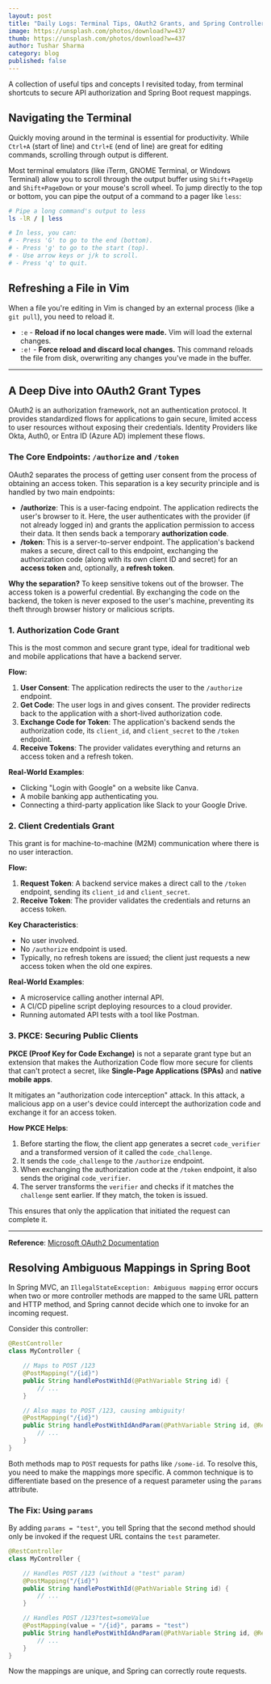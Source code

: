 ```yaml
---
layout: post
title: "Daily Logs: Terminal Tips, OAuth2 Grants, and Spring Controller Mappings"
image: https://unsplash.com/photos/download?w=437
thumb: https://unsplash.com/photos/download?w=437
author: Tushar Sharma
category: blog
published: false
---
```


A collection of useful tips and concepts I revisited today, from terminal shortcuts to secure API authorization and Spring Boot request mappings.

## Navigating the Terminal

Quickly moving around in the terminal is essential for productivity. While `Ctrl+A` (start of line) and `Ctrl+E` (end of line) are great for editing commands, scrolling through output is different.

Most terminal emulators (like iTerm, GNOME Terminal, or Windows Terminal) allow you to scroll through the output buffer using `Shift+PageUp` and `Shift+PageDown` or your mouse's scroll wheel. To jump directly to the top or bottom, you can pipe the output of a command to a pager like `less`:

```bash
# Pipe a long command's output to less
ls -lR / | less

# In less, you can:
# - Press 'G' to go to the end (bottom).
# - Press 'g' to go to the start (top).
# - Use arrow keys or j/k to scroll.
# - Press 'q' to quit.
```

## Refreshing a File in Vim

When a file you're editing in Vim is changed by an external process (like a `git pull`), you need to reload it.

-   `:e` - **Reload if no local changes were made.** Vim will load the external changes.
-   `:e!` - **Force reload and discard local changes.** This command reloads the file from disk, overwriting any changes you've made in the buffer.

---

## A Deep Dive into OAuth2 Grant Types

OAuth2 is an authorization framework, not an authentication protocol. It provides standardized flows for applications to gain secure, limited access to user resources without exposing their credentials. Identity Providers like Okta, Auth0, or Entra ID (Azure AD) implement these flows.

### The Core Endpoints: `/authorize` and `/token`

OAuth2 separates the process of getting user consent from the process of obtaining an access token. This separation is a key security principle and is handled by two main endpoints:

-   **/authorize**: This is a user-facing endpoint. The application redirects the user's browser to it. Here, the user authenticates with the provider (if not already logged in) and grants the application permission to access their data. It then sends back a temporary **authorization code**.
-   **/token**: This is a server-to-server endpoint. The application's backend makes a secure, direct call to this endpoint, exchanging the authorization code (along with its own client ID and secret) for an **access token** and, optionally, a **refresh token**.

**Why the separation?** To keep sensitive tokens out of the browser. The access token is a powerful credential. By exchanging the code on the backend, the token is never exposed to the user's machine, preventing its theft through browser history or malicious scripts.

### 1. Authorization Code Grant

This is the most common and secure grant type, ideal for traditional web and mobile applications that have a backend server.

**Flow:**
1.  **User Consent**: The application redirects the user to the `/authorize` endpoint.
2.  **Get Code**: The user logs in and gives consent. The provider redirects back to the application with a short-lived authorization code.
3.  **Exchange Code for Token**: The application's backend sends the authorization code, its `client_id`, and `client_secret` to the `/token` endpoint.
4.  **Receive Tokens**: The provider validates everything and returns an access token and a refresh token.

**Real-World Examples**:
-   Clicking "Login with Google" on a website like Canva.
-   A mobile banking app authenticating you.
-   Connecting a third-party application like Slack to your Google Drive.

### 2. Client Credentials Grant

This grant is for machine-to-machine (M2M) communication where there is no user interaction.

**Flow:**
1.  **Request Token**: A backend service makes a direct call to the `/token` endpoint, sending its `client_id` and `client_secret`.
2.  **Receive Token**: The provider validates the credentials and returns an access token.

**Key Characteristics**:
-   No user involved.
-   No `/authorize` endpoint is used.
-   Typically, no refresh tokens are issued; the client just requests a new access token when the old one expires.

**Real-World Examples**:
-   A microservice calling another internal API.
-   A CI/CD pipeline script deploying resources to a cloud provider.
-   Running automated API tests with a tool like Postman.

### 3. PKCE: Securing Public Clients

**PKCE (Proof Key for Code Exchange)** is not a separate grant type but an extension that makes the Authorization Code flow more secure for clients that can't protect a secret, like **Single-Page Applications (SPAs)** and **native mobile apps**.

It mitigates an "authorization code interception" attack. In this attack, a malicious app on a user's device could intercept the authorization code and exchange it for an access token.

**How PKCE Helps**:
1.  Before starting the flow, the client app generates a secret `code_verifier` and a transformed version of it called the `code_challenge`.
2.  It sends the `code_challenge` to the `/authorize` endpoint.
3.  When exchanging the authorization code at the `/token` endpoint, it also sends the original `code_verifier`.
4.  The server transforms the `verifier` and checks if it matches the `challenge` sent earlier. If they match, the token is issued.

This ensures that only the application that initiated the request can complete it.

---
**Reference**: [Microsoft OAuth2 Documentation](https://learn.microsoft.com/en-us/entra/identity-platform/v2-oauth2-auth-code-flow)

## Resolving Ambiguous Mappings in Spring Boot

In Spring MVC, an `IllegalStateException: Ambiguous mapping` error occurs when two or more controller methods are mapped to the same URL pattern and HTTP method, and Spring cannot decide which one to invoke for an incoming request.

Consider this controller:

```java
@RestController
class MyController {

    // Maps to POST /123
    @PostMapping("/{id}")
    public String handlePostWithId(@PathVariable String id) {
        // ...
    }

    // Also maps to POST /123, causing ambiguity!
    @PostMapping("/{id}")
    public String handlePostWithIdAndParam(@PathVariable String id, @RequestParam("test") String bar) {
        // ...
    }
}
```

Both methods map to `POST` requests for paths like `/some-id`. To resolve this, you need to make the mappings more specific. A common technique is to differentiate based on the presence of a request parameter using the `params` attribute.

### The Fix: Using `params`

By adding `params = "test"`, you tell Spring that the second method should only be invoked if the request URL contains the `test` parameter.

```java
@RestController
class MyController {

    // Handles POST /123 (without a "test" param)
    @PostMapping("/{id}")
    public String handlePostWithId(@PathVariable String id) {
        // ...
    }

    // Handles POST /123?test=someValue
    @PostMapping(value = "/{id}", params = "test")
    public String handlePostWithIdAndParam(@PathVariable String id, @RequestParam("test") String bar) {
        // ...
    }
}
```

Now the mappings are unique, and Spring can correctly route requests.
